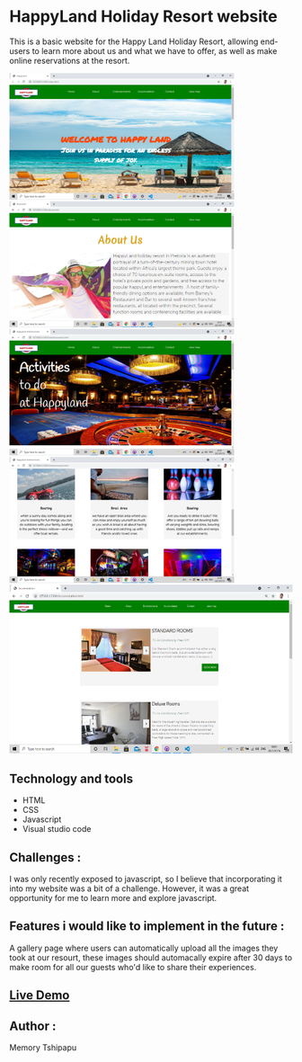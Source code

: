 # HappyLand Holiday Resort website
This is a basic website for the Happy Land Holiday Resort, allowing end-users to learn more about us and what we have to offer, as well as make online reservations at the resort.

<img src="images/screen1.PNG" width=400 >  <img src="images/screen2.PNG" width=400 >
<img src="images/screen3.PNG" width=400 >  <img src="images/screen4.PNG" width=400 > 
            <img src="images/screen5.PNG" width=800 height=300 >

## Technology and tools 
* HTML
* CSS
* Javascript
* Visual studio code

## Challenges :
I was only recently exposed to javascript, so I believe that incorporating it into my website was a bit of a challenge. However, it was a great opportunity for me to learn more and explore javascript.

## Features i would like to implement in the future :
A gallery page where users can automatically upload all the images they took at our resourt, these images should automacally expire after 30 days to make room for all our guests who'd like to share their experiences.

## [Live Demo](http://happyland.epizy.com/index.html)

## Author :
Memory Tshipapu 




